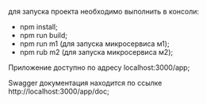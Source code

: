для запуска проекта необходимо выполнить в консоли:

- npm install;
- npm run build;
- npm run m1 (для запуска микросервиса м1);
- npm rub m2 (для запуска микросервиса м2);

Приложение доступно по адресу localhost:3000/app;

Swagger документация находится по ссылке http://localhost:3000/app/doc;